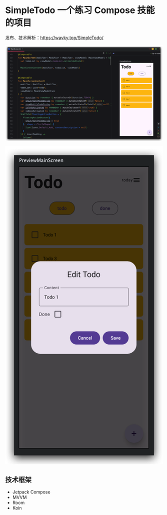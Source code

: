 # SimpleTodo 一个练习 Compose 技能的项目

发布、技术解析：https://wavky.top/SimpleTodo/

![](/doc/screenshot1.png)

![](/doc/screenshot2.png)

## 技术框架
- Jetpack Compose
- MVVM
- Room
- Koin
